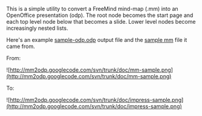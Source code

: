 This is a simple utility to convert a FreeMind mind-map (.mm) into an OpenOffice presentation (odp).
The root node becomes the start page and each top level node below that becomes a slide.
Lower level nodes become increasingly nested lists.

Here's an example [sample-odp.odp](http://mm2odp.googlecode.com/svn/trunk/doc/sample-odp.odp) output file and the [sample mm](http://mm2odp.googlecode.com/svn/trunk/doc/sample.mm) file it came from.

From:

![http://mm2odp.googlecode.com/svn/trunk/doc/mm-sample.png](http://mm2odp.googlecode.com/svn/trunk/doc/mm-sample.png)

To:

![http://mm2odp.googlecode.com/svn/trunk/doc/impress-sample.png](http://mm2odp.googlecode.com/svn/trunk/doc/impress-sample.png)


